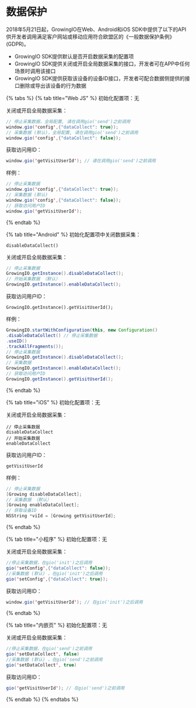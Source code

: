 # 数据保护

2018年5月21日起，GrowingIO在Web、Android和iOS SDK中提供了以下的API供开发者调用满足客户网站或移动应用符合欧盟区的《一般数据保护条例》\(GDPR\)。

* GrowingIO SDK提供默认是否开启数据采集的配置项
* GrowingIO SDK提供关闭或开启全局数据采集的接口，开发者可在APP中任何场景时调用该接口
* GrowingIO SDK提供获取该设备的设备ID接口，开发者可配合数据侧提供的接口删除或导出该设备的行为数据

{% tabs %}
{% tab title="Web JS" %}
初始化配置项：无

关闭或开启全局数据采集：

```java
// 停止采集数据，全局配置, 请在调用gio('send')之前调用
window.gio('config',{"dataCollect": true}); 
// 采集数据 (默认)，全局配置, 请在调用gio('send')之前调用
window.gio('config',{"dataCollect": false}); 
```

获取访问用ID：

```java
window.gio('getVisitUserId'); // 请在调用gio('send')之前调用
```

样例：

```java
// 停止采集数据
window.gio('config',{"dataCollect": true}); 
// 采集数据 (默认)
window.gio('config',{"dataCollect": false}); 
// 获取访问用户ID 
window.gio('getVisitUserId'); 
```
{% endtab %}

{% tab title="Android" %}
初始化配置项中关闭数据采集：

```text
disableDataCollect() 
```

关闭或开启全局数据采集：

```java
// 停止采集数据 
GrowingIO.getInstance().disableDataCollect(); 
// 开始采集数据 （默认）
GrowingIO.getInstance().enableDataCollect();
```

获取访问用户ID：

```text
GrowingIO.getInstance().getVisitUserId(); 
```

样例：

```java
GrowingIO.startWithConfiguration(this, new Configuration() 
.disableDataCollect() // 停止采集数据
.useID() 
.trackAllFragments()); 
// 停止采集数据 
GrowingIO.getInstance().disableDataCollect(); 
// 采集数据 
GrowingIO.getInstance().enableDataCollect(); 
// 获取访问用户ID 
GrowingIO.getInstance().getVisitUserId(); 
```
{% endtab %}

{% tab title="iOS" %}
初始化配置项：无

关闭或开启全局数据采集：

```text
// 停止采集数据 
disableDataCollect 
// 开始采集数据 
enableDataCollect 
```

获取访问用户ID：

```text
getVisitUserId 
```

样例：

```java
// 停止采集数据
[Growing disableDataCollect]; 
// 采集数据 （默认）
[Growing enableDataCollect]; 
// 获取设备ID 
NSString *viId = [Growing getVisitUserId]; 
```
{% endtab %}

{% tab title="小程序" %}
初始化配置项：无

关闭或开启全局数据采集：

```java
//停止采集数据，在gio('init')之后调用
gio('setConfig',{"dataCollect": false}); 
//采集数据 (默认) ，在gio('init')之后调用
gio('setConfig',{"dataCollect": true});
```

获取访问用ID：

```java
window.gio('getVisitUserId'); // 在gio('init')之后调用
```
{% endtab %}

{% tab title="内嵌页" %}
初始化配置项：无

关闭或开启全局数据采集：

```java
//停止采集数据，在gio('send')之前调用
gio('setDataCollect', false)
//采集数据 (默认) ，在gio('send')之前调用
gio('setDataCollect', true)
```

获取访问用ID：

```java
gio('getVisitUserId'); // 在gio('send')之前调用
```
{% endtab %}
{% endtabs %}

